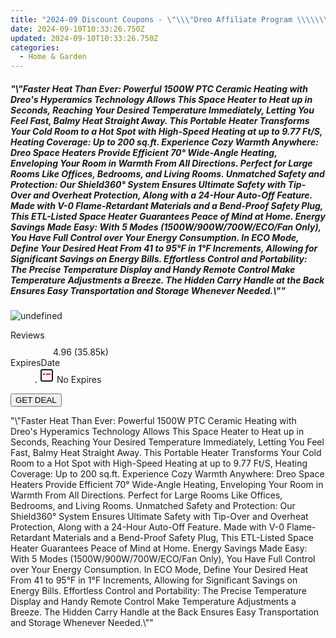 ```yaml
---
title: "2024-09 Discount Coupons - \"\\\"Dreo Affiliate Program \\\\\\\"Faster Heat Than Ever: Powerful 1500W PTC Ceramic Heating with Dreo's Hyperamics Technology Allows This Space Heater to Heat up in Seconds, Reaching Your Desired Temperature Immediately, Letting You Feel Fast, Balmy Heat Straight Away. This Portable Heater Transforms Your Cold Room to a Hot Spot with High-Speed Heating at up to 9.77 Ft/S, Heating Coverage: Up to 200 sq.ft. Experience Cozy Warmth Anywhere: Dreo Space Heaters Provide Efficient 70° Wide-Angle Heating, Enveloping Your Room in Warmth From All Directions. Perfect for Large Rooms Like Offices, Bedrooms, and Living Rooms. Unmatched Safety and Protection: Our Shield360° System Ensures Ultimate Safety with Tip-Over and Overheat Protection, Along with a 24-Hour Auto-Off Feature. Made with V-0 Flame-Retardant Materials and a Bend-Proof Safety Plug, This ETL-Listed Space Heater Guarantees Peace of Mind at Home. Energy Savings Made Easy: With 5 Modes (1500W/900W/700W/ECO/Fan Only), You Have Full Control over Your Energy Consumption. In ECO Mode, Define Your Desired Heat From 41 to 95°F in 1°F Increments, Allowing for Significant Savings on Energy Bills. Effortless Control and Portability: The Precise Temperature Display and Handy Remote Control Make Temperature Adjustments a Breeze. The Hidden Carry Handle at the Back Ensures Easy Transportation and Storage Whenever Needed.\\\\\\\"\\\"\""
date: 2024-09-10T10:33:26.750Z
updated: 2024-09-10T10:33:26.750Z
categories:
  - Home & Garden
---
```



<div class="max-w-4xl mx-auto grid grid-cols-1 lg:max-w-5xl lg:gap-x-20 lg:grid-cols-2">
  <div class="relative p-3 col-start-1 row-start-1 flex flex-col-reverse rounded-lg bg-gradient-to-t from-black/75 via-black/0 sm:bg-none sm:row-start-2 sm:p-0 lg:row-start-1">
    <h5 class="mt-1 text-lg font-semibold text-white sm:text-slate-900 md:text-2xl dark:sm:text-white">&quot;\&quot;Faster Heat Than Ever: Powerful 1500W PTC Ceramic Heating with Dreo&#39;s Hyperamics Technology Allows This Space Heater to Heat up in Seconds, Reaching Your Desired Temperature Immediately, Letting You Feel Fast, Balmy Heat Straight Away. This Portable Heater Transforms Your Cold Room to a Hot Spot with High-Speed Heating at up to 9.77 Ft/S, Heating Coverage: Up to 200 sq.ft. Experience Cozy Warmth Anywhere: Dreo Space Heaters Provide Efficient 70° Wide-Angle Heating, Enveloping Your Room in Warmth From All Directions. Perfect for Large Rooms Like Offices, Bedrooms, and Living Rooms. Unmatched Safety and Protection: Our Shield360° System Ensures Ultimate Safety with Tip-Over and Overheat Protection, Along with a 24-Hour Auto-Off Feature. Made with V-0 Flame-Retardant Materials and a Bend-Proof Safety Plug, This ETL-Listed Space Heater Guarantees Peace of Mind at Home. Energy Savings Made Easy: With 5 Modes (1500W/900W/700W/ECO/Fan Only), You Have Full Control over Your Energy Consumption. In ECO Mode, Define Your Desired Heat From 41 to 95°F in 1°F Increments, Allowing for Significant Savings on Energy Bills. Effortless Control and Portability: The Precise Temperature Display and Handy Remote Control Make Temperature Adjustments a Breeze. The Hidden Carry Handle at the Back Ensures Easy Transportation and Storage Whenever Needed.\&quot;&quot;</h5>
  </div>
  
  <div class="col-start-1 col-end-3 row-start-1 grid gap-4 sm:mb-6 sm:grid-cols-4 lg:col-start-2 lg:row-span-6 lg:row-end-6 lg:mb-0 lg:gap-6">
      <img src="https://cdn3.impact.com//display-logo-via-campaign/17463.gif" onClick="javascript:window.open(decodeURIComponent('https%3A%2F%2Fdreoaffiliateprogram.pxf.io%2Fc%2F5597632%2F1926515%2F17463'), '_blank');void(0);" alt="undefined" class="h-60 w-full rounded-lg object-cover sm:col-span-2 sm:h-52 lg:col-span-full" loading="lazy" />
    
  </div>
  <dl class="row-start-2 mt-4 flex items-center text-xs font-medium sm:row-start-3 sm:mt-1 md:mt-2.5 lg:row-start-2">
    <dt class="sr-only">Reviews</dt>
    <dd class="flex items-center text-indigo-600 dark:text-indigo-400">
      <svg width="24" height="24" fill="none" aria-hidden="true" class="mr-1 stroke-current dark:stroke-indigo-500">
        <path d="m12 5 2 5h5l-4 4 2.103 5L12 16l-5.103 3L9 14l-4-4h5l2-5Z" stroke-width="2" stroke-linecap="round" stroke-linejoin="round" />
      </svg>
      <span>4.96 <span class="font-normal text-slate-400">(35.85k)</span></span>
    </dd>
    <dt class="sr-only">ExpiresDate</dt>
    <dd class="flex items-center">
      <svg width="2" height="2" aria-hidden="true" fill="currentColor" class="mx-3 text-slate-300">
        <circle cx="1" cy="1" r="1" />
      </svg>
      <svg width="24" height="24" viewBox="0 0 24 24" fill="none" stroke="currentColor" stroke-width="2">
        <rect x="3" y="3" width="18" height="18" rx="2" fill="#fff" />
        <path d="M6 10L18 10" stroke="red" stroke-width="2" fill="none" />
        <path d="M10 6L10 18" stroke="#fff" stroke-width="2" fill="none" />
      </svg>
      No Expires    </dd>
  </dl>
  <div class="col-start-1 row-start-3 mt-4 self-center sm:col-start-2 sm:row-span-2 sm:row-start-2 sm:mt-0 lg:col-start-1 lg:row-start-3 lg:row-end-4 lg:mt-6">
    <button type="button" onClick="javascript:window.open(decodeURIComponent('https%3A%2F%2Fdreoaffiliateprogram.pxf.io%2Fc%2F5597632%2F1926515%2F17463'), '_blank');void(0);" class="rounded-lg bg-red-600 px-3 py-2 text-sm font-medium leading-6 text-white">GET DEAL</button>
  </div>
  <p class="col-start-1 mt-4 text-sm leading-6 sm:col-span-2 lg:col-span-1 lg:row-start-4 lg:mt-6 dark:text-slate-400">
    "\"Faster Heat Than Ever: Powerful 1500W PTC Ceramic Heating with Dreo's Hyperamics Technology Allows This Space Heater to Heat up in Seconds, Reaching Your Desired Temperature Immediately, Letting You Feel Fast, Balmy Heat Straight Away. This Portable Heater Transforms Your Cold Room to a Hot Spot with High-Speed Heating at up to 9.77 Ft/S, Heating Coverage: Up to 200 sq.ft. Experience Cozy Warmth Anywhere: Dreo Space Heaters Provide Efficient 70° Wide-Angle Heating, Enveloping Your Room in Warmth From All Directions. Perfect for Large Rooms Like Offices, Bedrooms, and Living Rooms. Unmatched Safety and Protection: Our Shield360° System Ensures Ultimate Safety with Tip-Over and Overheat Protection, Along with a 24-Hour Auto-Off Feature. Made with V-0 Flame-Retardant Materials and a Bend-Proof Safety Plug, This ETL-Listed Space Heater Guarantees Peace of Mind at Home. Energy Savings Made Easy: With 5 Modes (1500W/900W/700W/ECO/Fan Only), You Have Full Control over Your Energy Consumption. In ECO Mode, Define Your Desired Heat From 41 to 95°F in 1°F Increments, Allowing for Significant Savings on Energy Bills. Effortless Control and Portability: The Precise Temperature Display and Handy Remote Control Make Temperature Adjustments a Breeze. The Hidden Carry Handle at the Back Ensures Easy Transportation and Storage Whenever Needed.\""  </p>
</div>